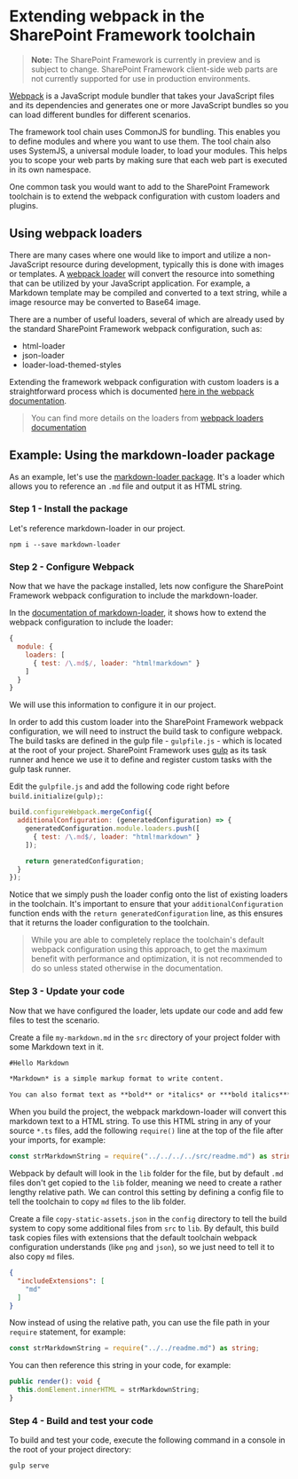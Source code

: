 # Extending webpack in the SharePoint Framework toolchain

>**Note:** The SharePoint Framework is currently in preview and is subject to change. SharePoint Framework client-side web parts are not currently supported for use in production environments.

[Webpack](https://webpack.github.io/) is a JavaScript module bundler that takes your JavaScript files and its dependencies and generates one or more JavaScript bundles so you can load different bundles for different scenarios.

The framework tool chain uses CommonJS for bundling. This enables you to define modules and where you want to use them. The tool chain also uses SystemJS, a universal module loader, to load your modules. This helps you to scope your web parts by making sure that each web part is executed in its own namespace.

One common task you would want to add to the SharePoint Framework toolchain is to extend the webpack configuration with custom loaders and plugins.

## Using webpack loaders
There are many cases where one would like to import and utilize a non-JavaScript resource during development, typically this is done with images or templates. A [webpack loader](https://webpack.github.io/docs/loaders.html) will convert the resource into something that can be utilized by your JavaScript application. For example, a Markdown template may be compiled and converted to a text string, while a image resource may be converted to Base64 image.

There are a number of useful loaders, several of which are already used by the standard SharePoint Framework webpack configuration, such as:

- html-loader
- json-loader
- loader-load-themed-styles

Extending the framework webpack configuration with custom loaders is a straightforward process which is documented [here in the webpack documentation](https://webpack.github.io/docs/loaders.html#writing-a-loader).

> You can find more details on the loaders from [webpack loaders documentation](https://webpack.github.io/docs/loaders.html)

## Example: Using the markdown-loader package
As an example, let's use the [markdown-loader package](https://www.npmjs.com/package/markdown-loader).  It's a loader which allows you to reference an `.md` file and output it as HTML string.

### Step 1 - Install the package
Let's reference markdown-loader in our project.

```
npm i --save markdown-loader 
```

### Step 2 - Configure Webpack 
Now that we have the package installed, lets now configure the SharePoint Framework webpack configuration to include the markdown-loader. 

In the [documentation of markdown-loader](https://github.com/peerigon/markdown-loader), it shows how to extend the webpack configuration to include the loader:

```JavaScript
{
  module: {
    loaders: [
      { test: /\.md$/, loader: "html!markdown" }
    ]
  }
}
```

We will use this information to configure it in our project. 

In order to add this custom loader into the SharePoint Framework webpack configuration, we will need to instruct the build task to configure webpack. The build tasks are defined in the gulp file - `gulpfile.js` - which is located at the root of your project. SharePoint Framework uses [gulp](http://gulpjs.com/) as its task runner and hence we use it to define and register custom tasks with the gulp task runner.

Edit the `gulpfile.js` and add the following code right before `build.initialize(gulp);`:

```JavaScript 
build.configureWebpack.mergeConfig({ 
  additionalConfiguration: (generatedConfiguration) => { 
    generatedConfiguration.module.loaders.push([ 
      { test: /\.md$/, loader: "html!markdown" } 
    ]); 

    return generatedConfiguration; 
  } 
});
```

Notice that we simply push the loader config onto the list of existing loaders in the toolchain. It's important to ensure that your `additionalConfiguration` function ends with the `return generatedConfiguration` line, as this ensures that it  returns the loader configuration to the toolchain. 

> While you are able to completely replace the toolchain's default webpack configuration using this approach, to get the maximum benefit with performance and optimization, it is not recommended to do so unless stated otherwise in the documentation. 

### Step 3 - Update your code
Now that we have configured the loader, lets update our code and add few files to test the scenario. 

Create a file `my-markdown.md` in the `src` directory of your project folder with some Markdown text in it.

```md
#Hello Markdown

*Markdown* is a simple markup format to write content. 

You can also format text as **bold** or *italics* or ***bold italics***  
```

When you build the project, the webpack markdown-loader will convert this markdown text to a HTML string. To use this HTML string in any of your source `*.ts` files, add the following `require()` line at the top of the file after your imports, for example:


```TypeScript
const strMarkdownString = require("../../../../src/readme.md") as string;
```

Webpack by default will look in the `lib` folder for the file, but by default `.md` files don't get copied to the `lib` folder, meaning we need to create a rather lengthy relative path. We can control this setting by defining a config file to tell the toolchain to copy `md` files to the lib folder. 

Create a file `copy-static-assets.json` in the `config` directory to tell the build system to copy some additional files from `src` to `lib`. By default, this build task copies files with extensions that the default toolchain webpack configuration understands (like `png` and `json`), so we just need to tell it to also copy `md` files.

```JSON
{
  "includeExtensions": [
    "md"
  ]
}
```

Now instead of using the relative path, you can use the file path in your `require` statement, for example:

```TypeScript
const strMarkdownString = require("../../readme.md") as string;
```
 
You can then reference this string in your code, for example:

``` TypeScript
public render(): void {
  this.domElement.innerHTML = strMarkdownString;
}
```

### Step 4 - Build and test your code
To build and test your code, execute the following command in a console in the root of your project directory:

```
gulp serve
```